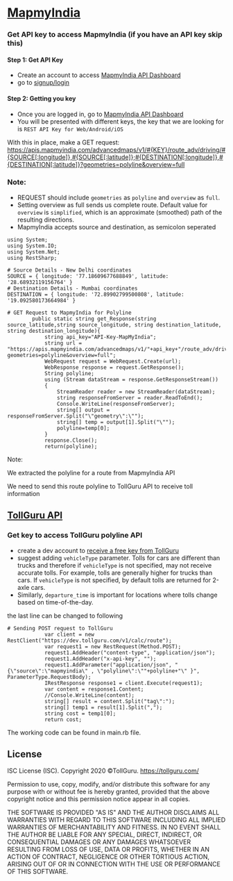 # [MapmyIndia](https://www.mapmyindia.com/api/)

### Get API key to access MapmyIndia (if you have an API key skip this)
#### Step 1: Get API Key
* Create an account to access [MapmyIndia API Dashboard](https://www.mapmyindia.com/api/dashboard)
* go to [signup/login](https://www.mapmyindia.com/api/login)

#### Step 2: Getting you key
* Once you are logged in, go to [MapmyIndia API Dashboard](https://www.mapmyindia.com/api/dashboard)
* You will be presented with different keys, the key that we are looking
  for is `REST API Key for Web/Android/iOS`

With this in place, make a GET request: https://apis.mapmyindia.com/advancedmaps/v1/#{KEY}/route_adv/driving/#{SOURCE[:longitude]},#{SOURCE[:latitude]};#{DESTINATION[:longitude]},#{DESTINATION[:latitude]}?geometries=polyline&overview=full

### Note:
* REQUEST should include `geometries` as `polyline` and `overview` as `full`.
* Setting overview as full sends us complete route. Default value for `overview` is `simplified`, which is an approximate (smoothed) path of the resulting directions.
* MapmyIndia accepts source and destination, as semicolon seperated

```.net
using System;
using System.IO;
using System.Net;
using RestSharp;

# Source Details - New Delhi coordinates
SOURCE = { longitude: '77.18609677688849', latitude: '28.68932119156764' }
# Destination Details - Mumbai coordinates
DESTINATION = { longitude: '72.89902799500808', latitude: '19.092580173664984' }

# GET Request to MapmyIndia for Polyline
        public static string get_Response(string source_latitude,string source_longitude, string destination_latitude, string destination_longitude){
            string api_key="API-Key-MapMyIndia";
            string url = "https://apis.mapmyindia.com/advancedmaps/v1/"+api_key+"/route_adv/driving/"+source_longitude+","+source_latitude+";"+destination_longitude+","+destination_latitude+"?geometries=polyline&overview=full";
            WebRequest request = WebRequest.Create(url);
            WebResponse response = request.GetResponse();
            String polyline;
            using (Stream dataStream = response.GetResponseStream())
            {
                StreamReader reader = new StreamReader(dataStream);
                string responseFromServer = reader.ReadToEnd();
                Console.WriteLine(responseFromServer);
                string[] output = responseFromServer.Split("\"geometry\":\"");
                string[] temp = output[1].Split("\"");
                polyline=temp[0];
            }
            response.Close();
            return(polyline);
```
Note:

We extracted the polyline for a route from MapmyIndia API

We need to send this route polyline to TollGuru API to receive toll information

## [TollGuru API](https://tollguru.com/developers/docs/)

### Get key to access TollGuru polyline API
* create a dev account to [receive a free key from TollGuru](https://tollguru.com/developers/get-api-key)
* suggest adding `vehicleType` parameter. Tolls for cars are different than trucks and therefore if `vehicleType` is not specified, may not receive accurate tolls. For example, tolls are generally higher for trucks than cars. If `vehicleType` is not specified, by default tolls are returned for 2-axle cars. 
* Similarly, `departure_time` is important for locations where tolls change based on time-of-the-day.

the last line can be changed to following

```.net
# Sending POST request to TollGuru
            var client = new RestClient("https://dev.tollguru.com/v1/calc/route");
            var request1 = new RestRequest(Method.POST);
            request1.AddHeader("content-type", "application/json");
            request1.AddHeader("x-api-key", "");
            request1.AddParameter("application/json", "{\"source\":\"mapmyindia\" , \"polyline\":\""+polyline+"\" }", ParameterType.RequestBody);
            IRestResponse response1 = client.Execute(request1);        
            var content = response1.Content;
            //Console.WriteLine(content);
            string[] result = content.Split("tag\":");
            string[] temp1 = result[1].Split(",");
            string cost = temp1[0];
            return cost;

```

The working code can be found in main.rb file.

## License
ISC License (ISC). Copyright 2020 &copy;TollGuru. https://tollguru.com/

Permission to use, copy, modify, and/or distribute this software for any purpose with or without fee is hereby granted, provided that the above copyright notice and this permission notice appear in all copies.

THE SOFTWARE IS PROVIDED "AS IS" AND THE AUTHOR DISCLAIMS ALL WARRANTIES WITH REGARD TO THIS SOFTWARE INCLUDING ALL IMPLIED WARRANTIES OF MERCHANTABILITY AND FITNESS. IN NO EVENT SHALL THE AUTHOR BE LIABLE FOR ANY SPECIAL, DIRECT, INDIRECT, OR CONSEQUENTIAL DAMAGES OR ANY DAMAGES WHATSOEVER RESULTING FROM LOSS OF USE, DATA OR PROFITS, WHETHER IN AN ACTION OF CONTRACT, NEGLIGENCE OR OTHER TORTIOUS ACTION, ARISING OUT OF OR IN CONNECTION WITH THE USE OR PERFORMANCE OF THIS SOFTWARE.

